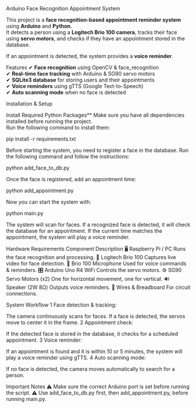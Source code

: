 Arduino Face Recognition Appointment System

This project is a **face recognition-based appointment reminder system** using **Arduino** and **Python**.  
It detects a person using a **Logitech Brio 100 camera**, tracks their face using **servo motors**, and checks if they have an appointment stored in the database.  

If an appointment is detected, the system provides a **voice reminder**.

Features
✔ **Face recognition** using OpenCV & face_recognition  
✔ **Real-time face tracking** with Arduino & SG90 servo motors  
✔ **SQLite3 database** for storing users and their appointments  
✔ **Voice reminders** using gTTS (Google Text-to-Speech)  
✔ **Auto scanning mode** when no face is detected  

Installation & Setup

Install Required Python Packages**
Make sure you have all dependencies installed before running the project.  
Run the following command to install them:  

pip install -r requirements.txt

Before starting the system, you need to register a face in the database.
Run the following command and follow the instructions:

python add_face_to_db.py

Once the face is registered, add an appointment time:

python add_appointment.py

Now you can start the system with:

python main.py

The system will scan for faces.
If a recognized face is detected, it will check the database for an appointment.
If the current time matches the appointment, the system will play a voice reminder.

Hardware Requirements
Component	Description
🖥 Raspberry Pi / PC	Runs the face recognition and processing.
🎥 Logitech Brio 100	Captures live video for face detection.
🎤 Brio 100 Microphone	Used for voice commands & reminders.
🎛 Arduino Uno R4 WiFi	Controls the servo motors.
⚙ SG90 Servo Motors (x2)	One for horizontal movement, one for vertical.
🔊 Speaker (2W 8Ω)	Outputs voice reminders.
🔌 Wires & Breadboard	For circuit connections.

System Workflow
1️ Face detection & tracking:

The camera continuously scans for faces.
If a face is detected, the servos move to center it in the frame.
2️ Appointment check:

If the detected face is stored in the database, it checks for a scheduled appointment.
3️ Voice reminder:

If an appointment is found and it is within 10 or 5 minutes, the system will play a voice reminder using gTTS.
4️ Auto scanning mode:

If no face is detected, the camera moves automatically to search for a person.

Important Notes
⚠ Make sure the correct Arduino port is set before running the script.
⚠ Use add_face_to_db.py first, then add_appointment.py, before running main.py.

